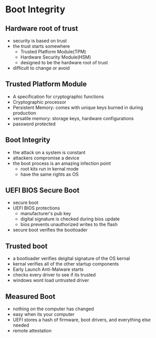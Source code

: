 # Boot Integrity

## Hardware root of trust

- security is based on trust
- the trust starts somewhere
  - Trusted Platform Module(TPM)
  - Hardware Security Module(HSM)
  - designed to be the hardware root of trust
- difficult to change or avoid

## Trusted Platform Module

- A specification for cryptographic functions
- Cryptographic processor
- Persistent Memory: comes with unique keys burned in during production
- versatile memory: storage keys, hardware configurations
- password protected

## Boot Integrity

- the attack on a system is constant
- attackers compromise a device
- the boot process is an amazing infection point
  - root kits run in kernal mode
  - have the same rights as OS

## UEFI BIOS Secure Boot

- secure boot
- UEFI BIOS protections
  - manufacturer's pub key
  - digital signature is checked during bios update
  - bios prevents unauthorized writes to the flash
- secure boot verifies the bootloader

## Trusted boot

- a bootloader verifies deigital signature of the OS kernal
- kernal verifies all of the other startup components
- Early Launch Anti-Malware starts
- checks every driver to see if its trusted
- windows wont load untrusted driver

## Measured Boot

- nothing on the computer has changed
- easy when its your computer
- UEFI stores a hash of firmware, boot drivers, and everything else needed
- remote attestation
